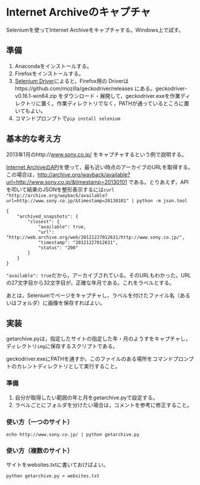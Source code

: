 # Internet Archiveのキャプチャ

Seleniumを使ってInternet Archiveをキャプチャする。Windows上で試す。

## 準備

1. Anacondaをインストールする。
1. Firefoxをインストールする。
1. [Selenium Driver](http://selenium-python.readthedocs.io/installation.html)によると，Firefox用の Driverはhttps://github.com/mozilla/geckodriver/releases にある。geckodriver-v0.16.1-win64.zip をダウンロード・展開して，geckodriver.exeを作業ディレクトリに置く。作業ディレクトリでなく，PATHが通っているところに置いてもよい。
1. コマンドプロンプトで`pip install selenium`

## 基本的な考え方

2013年1月のhttp://www.sony.co.jp/ をキャプチャするという例で説明する。

[Internet ArchiveのAPI](https://archive.org/help/wayback_api.php)を使って，最も近い時点のアーカイブのURLを取得する。この場合は，http://archive.org/wayback/available?url=http://www.sony.co.jp/&timestamp=20130101 である。とりあえず，APIを叩いて結果のJSONを整形表示するには`curl "http://archive.org/wayback/available?url=http://www.sony.co.jp/&timestamp=20130101" | python -m json.tool`

```
{
    "archived_snapshots": {
        "closest": {
            "available": true,
            "url": "http://web.archive.org/web/20121227012631/http://www.sony.co.jp/",
            "timestamp": "20121227012631",
            "status": "200"
        }
    }
}
```

`"available": true`だから，アーカイブされている。そのURLもわかった。URLの27文字目から32文字目が，正確な年月である。これをラベルとする。

あとは，Seleniumでページをキャプチャし，ラベルを付けたファイル名（あるいはフォルダ）に画像を保存すればよい。

## 実装

getarchive.pyは，指定したサイトの指定した年・月のようすをキャプチャし，ディレクトリ`img`に保存するスクリプトである。

geckodriver.exeにPATHを通すか，このファイルのある場所をコマンドプロンプトのカレントディレクトリとして実行すること。

### 準備

1. 自分が取得したい範囲の年と月をgetarchive.pyで設定する。
1. ラベルごとにフォルダを分けたい場合は，コメントを参考に修正すること。

### 使い方（一つのサイト）

```
echo http://www.sony.co.jp/ | python getarchive.py
```

### 使い方（複数のサイト）

サイトをwebsites.txtに書いておけばよい。

```
python getarchive.py < websites.txt
```
